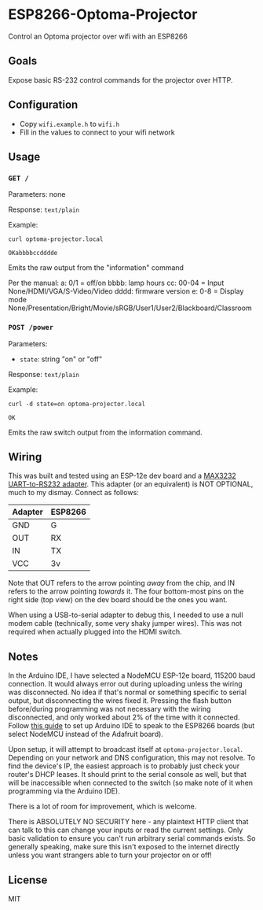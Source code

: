 # ESP8266-Optoma-Projector
Control an Optoma projector over wifi with an ESP8266

## Goals

Expose basic RS-232 control commands for the projector over HTTP.

## Configuration

* Copy `wifi.example.h` to `wifi.h`
* Fill in the values to connect to your wifi network

## Usage

### `GET /`

Parameters: none

Response: `text/plain`

Example:

`curl optoma-projector.local`

```
OKabbbbccdddde
```

Emits the raw output from the "information" command

Per the manual:
a: 0/1 = off/on
bbbb: lamp hours
cc: 00-04 = Input None/HDMI/VGA/S-Video/Video
dddd: firmware version
e: 0-8 = Display mode None/Presentation/Bright/Movie/sRGB/User1/User2/Blackboard/Classroom

### `POST /power`

Parameters:

* `state`: string "on" or "off"

Response: `text/plain`

Example:

`curl -d state=on optoma-projector.local`

```
OK
```

Emits the raw switch output from the information command.

## Wiring

This was built and tested using an ESP-12e dev board and a [MAX3232 UART-to-RS232 adapter](https://www.amazon.com/gp/product/B00OPU2QJ4).
This adapter (or an equivalent) is NOT OPTIONAL, much to my dismay.
Connect as follows:

| Adapter | ESP8266 |
|---------|---------|
| GND     | G       |
| OUT     | RX      |
| IN      | TX      |
| VCC     | 3v      |

Note that OUT refers to the arrow pointing *away* from the chip, and IN refers to the arrow pointing *towards* it.
The four bottom-most pins on the right side (top view) on the dev board should be the ones you want.

When using a USB-to-serial adapter to debug this, I needed to use a null modem cable (technically, some very shaky jumper wires).
This was not required when actually plugged into the HDMI switch.

## Notes
In the Arduino IDE, I have selected a NodeMCU ESP-12e board, 115200 baud connection.
It would always error out during uploading unless the wiring was disconnected.
No idea if that's normal or something specific to serial output, but disconnecting the wires fixed it.
Pressing the flash button before/during programming was not necessary with the wiring disconnected, and only worked about 2% of the time with it connected.
Follow [this guide](https://learn.adafruit.com/adafruit-huzzah-esp8266-breakout/using-arduino-ide) to set up Arduino IDE to speak to the ESP8266 boards (but select NodeMCU instead of the Adafruit board).


Upon setup, it will attempt to broadcast itself at `optoma-projector.local`.
Depending on your network and DNS configuration, this may not resolve.
To find the device's IP, the easiest approach is to probably just check your router's DHCP leases.
It should print to the serial console as well, but that will be inaccessible when connected to the switch (so make note of it when programming via the Arduino IDE).

There is a lot of room for improvement, which is welcome.

There is ABSOLUTELY NO SECURITY here - any plaintext HTTP client that can talk to this can change your inputs or read the current settings.
Only basic validation to ensure you can't run arbitrary serial commands exists.
So generally speaking, make sure this isn't exposed to the internet directly unless you want strangers able to turn your projector on or off!

## License
MIT
